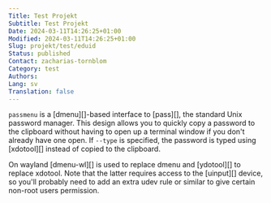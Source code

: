 ```yaml
---
Title: Test Projekt
Subtitle: Test Projekt
Date: 2024-03-11T14:26:25+01:00
Modified: 2024-03-11T14:26:25+01:00
Slug: projekt/test/eduid
Status: published
Contact: zacharias-tornblom
Category: test
Authors: 
Lang: sv
Translation: false
---
```



`passmenu` is a [dmenu][]-based interface to [pass][], the standard Unix
password manager. This design allows you to quickly copy a password to the
clipboard without having to open up a terminal window if you don't already have
one open. If `--type` is specified, the password is typed using [xdotool][]
instead of copied to the clipboard.

On wayland [dmenu-wl][] is used to replace dmenu and [ydotool][] to replace xdotool.
Note that the latter requires access to the [uinput][] device, so you'll probably
need to add an extra udev rule or similar to give certain non-root users permission.
